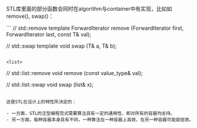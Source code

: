 STL库里面的部分函数会同时在algorithm与container中有实现，比如如remove(), swap()：

<algorithm>
```
// std::remove
template <class ForwardIterator, class T>
  ForwardIterator remove (ForwardIterator first, ForwardIterator last, const T& val);

// std::swap
template <class T> void swap (T& a, T& b);
```

<list>
```
// std::list::remove
void remove (const value_type& val);

// std::list::swap
void swap (list& x);
```

这是STL在设计上的特性所决定的：

- 一方面，STL的泛型编程范式需要算法具有一定的通用性，即对所有的容器均支持。
- 另一方面，每种容器本身具有不同，一种算法在一种容器上高效，在另一种容器可能就低效。
